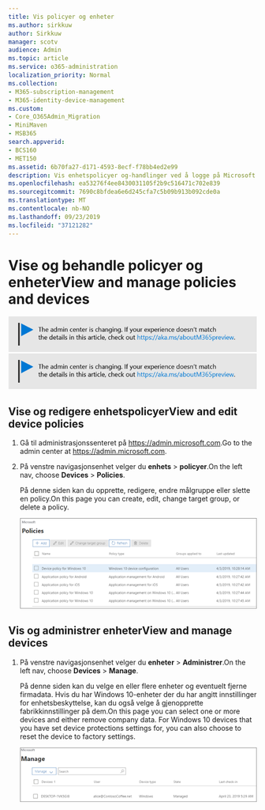```yaml
---
title: Vis policyer og enheter
ms.author: sirkkuw
author: Sirkkuw
manager: scotv
audience: Admin
ms.topic: article
ms.service: o365-administration
localization_priority: Normal
ms.collection:
- M365-subscription-management
- M365-identity-device-management
ms.custom:
- Core_O365Admin_Migration
- MiniMaven
- MSB365
search.appverid:
- BCS160
- MET150
ms.assetid: 6b70fa27-d171-4593-8ecf-f78bb4ed2e99
description: Vis enhetspolicyer og-handlinger ved å logge på Microsoft 365 Business med globale admin-credintials.
ms.openlocfilehash: ea53276f4ee8430031105f2b9c516471c702e839
ms.sourcegitcommit: 7690c8bfdea6e6d245cfa7c5b09b913b092cde0a
ms.translationtype: MT
ms.contentlocale: nb-NO
ms.lasthandoff: 09/23/2019
ms.locfileid: "37121282"
---
```

# <a name="view-and-manage-policies-and-devices"></a><span data-ttu-id="f9fae-103">Vise og behandle policyer og enheter</span><span class="sxs-lookup"><span data-stu-id="f9fae-103">View and manage policies and devices</span></span>

<span data-ttu-id="f9fae-104">[![Label å fortelle deg at Administrasjonssenteret er i endring, og du kan finne mer informasjon på aka.ms/aboutM365preview.](media/m365admincenterchanging.png)](https://docs.microsoft.com/office365/admin/microsoft-365-admin-center-preview)</span><span class="sxs-lookup"><span data-stu-id="f9fae-104">[![Label to let you know the admin center is changing and you can find more details at aka.ms/aboutM365preview.](media/m365admincenterchanging.png)](https://docs.microsoft.com/office365/admin/microsoft-365-admin-center-preview)</span></span>

## <a name="view-and-edit-device-policies"></a><span data-ttu-id="f9fae-105">Vise og redigere enhetspolicyer</span><span class="sxs-lookup"><span data-stu-id="f9fae-105">View and edit device policies</span></span>

1.  <span data-ttu-id="f9fae-106">Gå til administrasjonssenteret på <a href="https://go.microsoft.com/fwlink/p/?linkid=837890" target="_blank">https://admin.microsoft.com</a>.</span><span class="sxs-lookup"><span data-stu-id="f9fae-106">Go to the admin center at <a href="https://go.microsoft.com/fwlink/p/?linkid=837890" target="_blank">https://admin.microsoft.com</a>.</span></span>
2. <span data-ttu-id="f9fae-107">På venstre navigasjonsenhet velger du **enhets** \> **policyer**.</span><span class="sxs-lookup"><span data-stu-id="f9fae-107">On the left nav, choose **Devices** \> **Policies**.</span></span>

    <span data-ttu-id="f9fae-108">På denne siden kan du opprette, redigere, endre målgruppe eller slette en policy.</span><span class="sxs-lookup"><span data-stu-id="f9fae-108">On this page you can create, edit, change target group, or delete a policy.</span></span>

    ![Screenshot of the Policies page](media/devicepolicies.png)
  
## <a name="view-and-manage-devices"></a><span data-ttu-id="f9fae-110">Vis og administrer enheter</span><span class="sxs-lookup"><span data-stu-id="f9fae-110">View and manage devices</span></span>


1. <span data-ttu-id="f9fae-111">På venstre navigasjonsenhet velger du **enheter** \> **Administrer**.</span><span class="sxs-lookup"><span data-stu-id="f9fae-111">On the left nav, choose **Devices** \> **Manage**.</span></span> 
    
    <span data-ttu-id="f9fae-p101">På denne siden kan du velge en eller flere enheter og eventuelt fjerne firmadata. Hvis du har Windows 10-enheter der du har angitt innstillinger for enhetsbeskyttelse, kan du også velge å gjenopprette fabrikkinnstillinger på dem.</span><span class="sxs-lookup"><span data-stu-id="f9fae-p101">On this page you can select one or more devices and either remove company data. For Windows 10 devices that you have set device protections settings for, you can also choose to reset the device to factory settings.</span></span>
  
   ![Siden Administrer enheter](media/devicesmanage.png)

